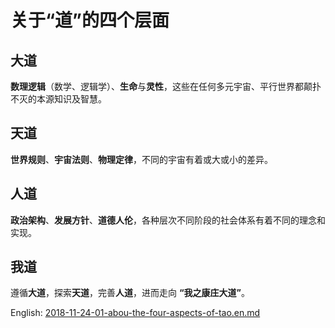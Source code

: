 # 关于“道”的四个层面

## 大道
**数理逻辑**（数学、逻辑学）、**生命**与**灵性**，这些在任何多元宇宙、平行世界都颠扑不灭的本源知识及智慧。
## 天道
**世界规则**、**宇宙法则**、**物理定律**，不同的宇宙有着或大或小的差异。
## 人道
**政治架构**、**发展方针**、**道德人伦**，各种层次不同阶段的社会体系有着不同的理念和实现。
## 我道
遵循**大道**，探索**天道**，完善**人道**，进而走向 **“我之康庄大道”**。

English: [2018-11-24-01-abou-the-four-aspects-of-tao.en.md](2018-11-24-01-abou-the-four-aspects-of-tao.en.md)